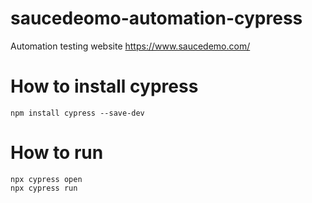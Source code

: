 # saucedeomo-automation-cypress

Automation testing website https://www.saucedemo.com/ 

# How to install cypress
```
npm install cypress --save-dev
```

# How to run
``` 
npx cypress open
npx cypress run
```